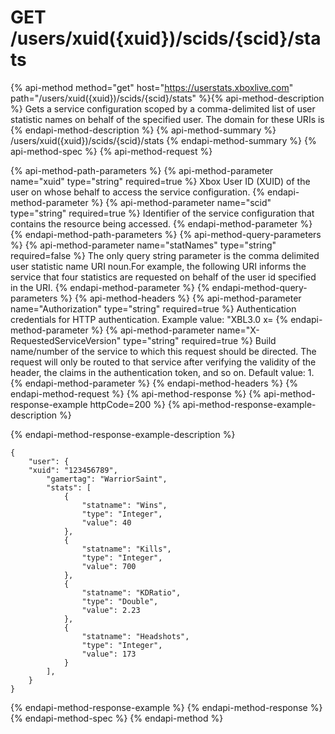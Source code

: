 # GET /users/xuid({xuid})/scids/{scid}/stats

{% api-method method="get" host="https://userstats.xboxlive.com" path="/users/xuid({xuid})/scids/{scid}/stats" %}{% api-method-description %}
Gets a service configuration scoped by a comma-delimited list of user statistic names on behalf of the specified user. The domain for these URIs is 
{% endapi-method-description %}
{% api-method-summary %}
/users/xuid({xuid})/scids/{scid}/stats
{% endapi-method-summary %}
{% api-method-spec %}
{% api-method-request %}

{% api-method-path-parameters %}
{% api-method-parameter name="xuid" type="string" required=true %}
Xbox User ID (XUID) of the user on whose behalf to access the service configuration.
{% endapi-method-parameter %}
{% api-method-parameter name="scid" type="string" required=true %}
Identifier of the service configuration that contains the resource being accessed.
{% endapi-method-parameter %}
{% endapi-method-path-parameters %}
{% api-method-query-parameters %}
{% api-method-parameter name="statNames" type="string" required=false %}
The only query string parameter is the comma delimited user statistic name URI noun.For example, the following URI informs the service that four statistics are requested on behalf of the user id specified in the URI. 
{% endapi-method-parameter %}
{% endapi-method-query-parameters %}
{% api-method-headers %}
{% api-method-parameter name="Authorization" type="string" required=true %}
Authentication credentials for HTTP authentication. Example value: "XBL3.0 x=
{% endapi-method-parameter %}
{% api-method-parameter name="X-RequestedServiceVersion" type="string" required=true %}
Build name/number of the service to which this request should be directed. The request will only be routed to that service after verifying the validity of the header, the claims in the authentication token, and so on. Default value: 1.
{% endapi-method-parameter %}
{% endapi-method-headers %}
{% endapi-method-request %}
{% api-method-response %}
{% api-method-response-example httpCode=200 %}
{% api-method-response-example-description %}

{% endapi-method-response-example-description %}

```text
{
    "user": {
    "xuid": "123456789",
        "gamertag": "WarriorSaint",
        "stats": [
            {
                "statname": "Wins",
                "type": "Integer",
                "value": 40
            },
            {
                "statname": "Kills",
                "type": "Integer",
                "value": 700
            },
            {
                "statname": "KDRatio",
                "type": "Double",
                "value": 2.23
            },
            {
                "statname": "Headshots",
                "type": "Integer",
                "value": 173
            }
        ],
    }
}
```
{% endapi-method-response-example %}
{% endapi-method-response %}
{% endapi-method-spec %}
{% endapi-method %}
